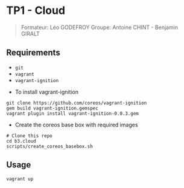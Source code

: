 # TP1 - Cloud
> Formateur: Léo GODEFROY
> Groupe: Antoine CHINT - Benjamin GIRALT

## Requirements
- `git`
- `vagrant`
- `vagrant-ignition`

* To install vagrant-ignition
```
git clone https://github.com/coreos/vagrant-ignition
gem build vagrant-ignition.gemspec
vagrant plugin install vagrant-ignition-0.0.3.gem
```

* Create the coreos base box with required images
```
# Clone this repo
cd b3.cloud
scripts/create_coreos_basebox.sh
```

## Usage

```
vagrant up
```
